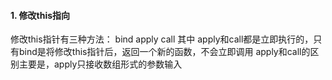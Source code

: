 #### 1. 修改this指向
修改this指针有三种方法：
bind apply call
其中 apply和call都是立即执行的，只有bind是将修改this指针后，返回一个新的函数，不会立即调用
apply和call的区别主要是，apply只接收数组形式的参数输入 
